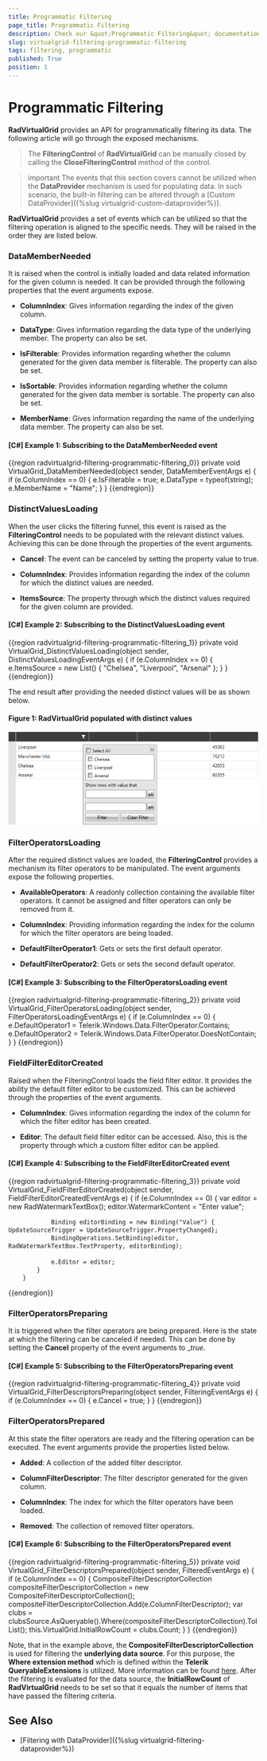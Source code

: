 ```yaml
---
title: Programmatic Filtering
page_title: Programmatic Filtering
description: Check our &quot;Programmatic Filtering&quot; documentation article for the RadVirtualGrid {{ site.framework_name }} control.
slug: virtualgrid-filtering-programmatic-filtering
tags: filtering, programmatic
published: True
position: 1
---
```


# Programmatic Filtering

__RadVirtualGrid__ provides an API for programmatically filtering its data. The following article will go through the exposed mechanisms.

> The __FilteringControl__ of __RadVirtualGrid__ can be manually closed by calling the __CloseFilteringControl__ method of the control.

>important The events that this section covers cannot be utilized when the __DataProvider__ mechanism is used for populating data. In such scenario, the built-in filtering can be altered through a [Custom DataProvider]({%slug virtualgrid-custom-dataprovider%}).

__RadVirtualGrid__ provides a set of events which can be utilized so that the filtering operation is aligned to the specific needs. They will be raised in the order they are listed below.

### DataMemberNeeded

It is raised when the control is initially loaded and data related information for the given column is needed. It can be provided through the following properties that the event arguments expose.

* __ColumnIndex__: Gives information regarding the index of the given column.

* __DataType__: Gives information regarding the data type of the underlying member. The property can also be set.

* __IsFilterable__: Provides information regarding whether the column generated for the given data member is filterable. The property can also be set.

* __IsSortable__: Provides information regarding whether the column generated for the given data member is sortable. The property can also be set.

* __MemberName__: Gives information regarding the name of the underlying data member. The property can also be set.

#### __[C#] Example 1: Subscribing to the DataMemberNeeded event__

{{region radvirtualgrid-filtering-programmatic-filtering_0}}
	private void VirtualGrid_DataMemberNeeded(object sender, DataMemberEventArgs e)
        {
            if (e.ColumnIndex == 0)
            {
                e.IsFilterable = true;
                e.DataType = typeof(string);
                e.MemberName = "Name";
            }
        }
{{endregion}}

### DistinctValuesLoading

When the user clicks the filtering funnel, this event is raised as the __FilteringControl__ needs to be populated with the relevant distinct values. Achieving this can be done through the properties of the event arguments.

* __Cancel__: The event can be canceled by setting the property value to true.

* __ColumnIndex__: Provides information regarding the index of the column for which the distinct values are needed.

* __ItemsSource__: The property through which the distinct values required for the given column are provided.

#### __[C#] Example 2: Subscribing to the DistinctValuesLoading event__

{{region radvirtualgrid-filtering-programmatic-filtering_1}}
	private void VirtualGrid_DistinctValuesLoading(object sender, DistinctValuesLoadingEventArgs e)
        {
            if (e.ColumnIndex == 0)
            {
                e.ItemsSource = new List<string>() { "Chelsea", "Liverpool", "Arsenal" };
            }
        }
{{endregion}}

The end result after providing the needed distinct values will be as shown below.

#### __Figure 1: RadVirtualGrid populated with distinct values__
![Opening the FilteringControl of RadVirtualGrid](images/RadVirtualGrid_Programmatic_Filtering_02.png)

### FilterOperatorsLoading

After the required distinct values are loaded, the __FilteringControl__ provides a mechanism its filter operators to be manipulated. The event arguments expose the following properties.

* __AvailableOperators__: A readonly collection containing the available filter operators. It cannot be assigned and filter operators can only be removed from it.

* __ColumnIndex__: Providing information regarding the index for the column for which the filter operators are being loaded.

* __DefaultFilterOperator1__: Gets or sets the first default operator.

* __DefaultFilterOperator2__: Gets or sets the second default operator.

#### __[C#] Example 3: Subscribing to the FilterOperatorsLoading event__
{{region radvirtualgrid-filtering-programmatic-filtering_2}}
	 private void VirtualGrid_FilterOperatorsLoading(object sender, FilterOperatorsLoadingEventArgs e)
        {
            if (e.ColumnIndex == 0)
            {
                e.DefaultOperator1 = Telerik.Windows.Data.FilterOperator.Contains;
                e.DefaultOperator2 = Telerik.Windows.Data.FilterOperator.DoesNotContain;
            }
        }
{{endregion}}

### FieldFilterEditorCreated

Raised when the FilteringControl loads the field filter editor. It provides the ability the default filter editor to be customized. This can be achieved through the properties of the event arguments.

* __ColumnIndex__: Gives information regarding the index of the column for which the filter editor has been created.

* __Editor__: The default field filter editor can be accessed. Also, this is the property through which a custom filter editor can be applied.

#### __[C#] Example 4: Subscribing to the FieldFilterEditorCreated event__

{{region radvirtualgrid-filtering-programmatic-filtering_3}}
	private void VirtualGrid_FieldFilterEditorCreated(object sender, FieldFilterEditorCreatedEventArgs e)
        {
            if (e.ColumnIndex == 0)
            {
                var editor = new RadWatermarkTextBox();
                editor.WatermarkContent = "Enter value";

                Binding editorBinding = new Binding("Value") { UpdateSourceTrigger = UpdateSourceTrigger.PropertyChanged};
                BindingOperations.SetBinding(editor, RadWatermarkTextBox.TextProperty, editorBinding);

                e.Editor = editor;
            }
        }
{{endregion}}

### FilterOperatorsPreparing

It is triggered when the filter operators are being prepared. Here is the state at which the filtering can be canceled if needed. This can be done by setting the __Cancel__ property of the event arguments to __true_.

#### __[C#] Example 5: Subscribing to the FilterOperatorsPreparing event__

{{region radvirtualgrid-filtering-programmatic-filtering_4}}
	private void VirtualGrid_FilterDescriptorsPreparing(object sender, FilteringEventArgs e)
        {
            if (e.ColumnIndex == 0)
            {
                e.Cancel = true;
            }
        }
{{endregion}}

### FilterOperatorsPrepared

At this state the filter operators are ready and the filtering operation can be executed. The event arguments provide the properties listed below.

* __Added__: A collection of the added filter descriptor.

* __ColumnFilterDescriptor__: The filter descriptor generated for the given column.

* __ColumnIndex__: The index for which the filter operators have been loaded.

* __Removed__: The collection of removed filter operators.

#### __[C#] Example 6: Subscribing to the FilterOperatorsPrepared event__

{{region radvirtualgrid-filtering-programmatic-filtering_5}}
	private void VirtualGrid_FilterDescriptorsPrepared(object sender, FilteredEventArgs e)
        {
            if (e.ColumnIndex == 0)
            {
                CompositeFilterDescriptorCollection compositeFilterDescriptorCollection = new CompositeFilterDescriptorCollection();
                compositeFilterDescriptorCollection.Add(e.ColumnFilterDescriptor);
                var clubs = clubsSource.AsQueryable().Where(compositeFilterDescriptorCollection).ToIList();
                this.VirtualGrid.InitialRowCount = clubs.Count;
            }
        }
{{endregion}}

Note, that in the example above, the __CompositeFilterDescriptorCollection__ is used for filtering the __underlying data source__. For this purpose, the __Where extension method__ which is defined within the __Telerik QueryableExtensions__ is utilized. More information can be found [here](https://docs.telerik.com/devtools/wpf/api/telerik.windows.data.queryableextensions#Telerik_Windows_Data_QueryableExtensions_Where_System_Linq_IQueryable_Telerik_Windows_Data_CompositeFilterDescriptorCollection_). After the filtering is evaluated for the data source, the __InitialRowCount__ of __RadVirtualGrid__ needs to be set so that it equals the number of items that have passed the filtering criteria.

## See Also

* [Filtering with DataProvider]({%slug virtualgrid-filtering-dataprovider%})